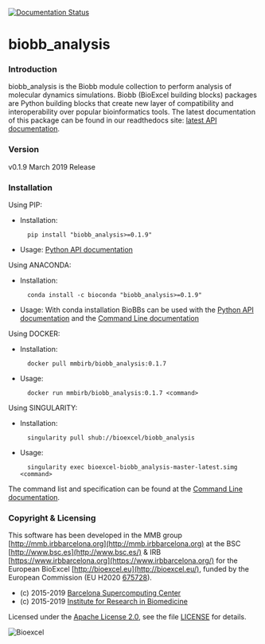 [![Documentation Status](https://readthedocs.org/projects/biobb-analysis/badge/?version=latest)](https://biobb-analysis.readthedocs.io/en/latest/?badge=latest)

# biobb_analysis

### Introduction
biobb_analysis is the Biobb module collection to perform analysis of molecular dynamics simulations.
Biobb (BioExcel building blocks) packages are Python building blocks that
create new layer of compatibility and interoperability over popular
bioinformatics tools.
The latest documentation of this package can be found in our readthedocs site:
[latest API documentation](http://biobb_analysis.readthedocs.io/en/latest/).

### Version
v0.1.9 March 2019 Release

### Installation
Using PIP:
* Installation:


        pip install "biobb_analysis>=0.1.9"


* Usage: [Python API documentation](https://biobb-analysis.readthedocs.io/en/latest/modules.html)

Using ANACONDA:

* Installation:


        conda install -c bioconda "biobb_analysis>=0.1.9"


* Usage: With conda installation BioBBs can be used with the [Python API documentation](https://biobb-analysis.readthedocs.io/en/latest/modules.html) and the [Command Line documentation](https://biobb-analysis.readthedocs.io/en/latest/command_line.html)

Using DOCKER:

* Installation:


        docker pull mmbirb/biobb_analysis:0.1.7


* Usage:


        docker run mmbirb/biobb_analysis:0.1.7 <command>


Using SINGULARITY:

* Installation:


        singularity pull shub://bioexcel/biobb_analysis


* Usage:


        singularity exec bioexcel-biobb_analysis-master-latest.simg <command>


The command list and specification can be found at the [Command Line documentation](https://biobb-analysis.readthedocs.io/en/latest/command_line.html).


### Copyright & Licensing
This software has been developed in the MMB group [http://mmb.irbbarcelona.org](http://mmb.irbbarcelona.org) at the
BSC [http://www.bsc.es](http://www.bsc.es/) & IRB [https://www.irbbarcelona.org](https://www.irbbarcelona.org/) for the European BioExcel [http://bioexcel.eu](http://bioexcel.eu/), funded by the European Commission
(EU H2020 [675728](http://cordis.europa.eu/projects/675728)).

* (c) 2015-2019 [Barcelona Supercomputing Center](https://www.bsc.es/)
* (c) 2015-2019 [Institute for Research in Biomedicine](https://www.irbbarcelona.org/)

Licensed under the
[Apache License 2.0](https://www.apache.org/licenses/LICENSE-2.0), see the file
[LICENSE](LICENSE) for details.

![](https://bioexcel.eu/wp-content/uploads/2015/12/Bioexcell_logo_1080px_transp.png "Bioexcel")
